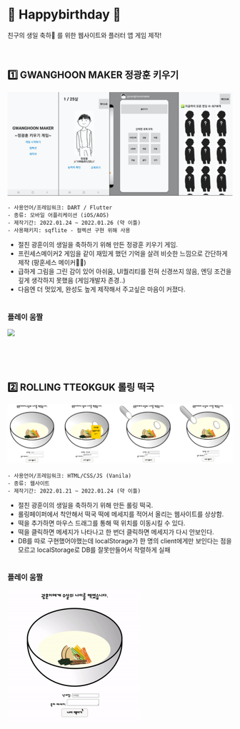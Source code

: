 # 🎂 Happybirthday 🎂
친구의 생일 축하🎉 를 위한 웹사이트와 플러터 앱 게임 제작! <br/><br/><br/>


## 1️⃣ GWANGHOON MAKER 정광훈 키우기
<img src = "https://github.com/ellynhan/happybirthday/blob/main/image/game.png?raw=true"/>

    - 사용언어/프레임워크: DART / Flutter
    - 종류: 모바일 어플리케이션 (iOS/AOS)
    - 제작기간: 2022.01.24 ~ 2022.01.26 (약 이틀)
    - 사용패키지: sqflite - 컬렉션 구현 위해 사용
- 절친 광훈이의 생일을 축하하기 위해 만든 정광훈 키우기 게임.
- 프린세스메이커2 게임을 같이 재밌게 했던 기억을 살려 비슷한 느낌으로 간단하게 제작 (팡훈세스 메이커🧚🤴)
- 급하게 그림을 그린 감이 있어 아쉬움, UI퀄리티를 전혀 신경쓰지 않음, 엔딩 조건을 깊게 생각하지 못했음 (게임개발자 존경..)
- 다음엔 더 멋있게, 완성도 높게 제작해서 주고싶은 마음이 커졌다.
 <br/><br/>
 
### 플레이 움짤
<img src = "https://github.com/ellynhan/happybirthday/blob/main/image/game_play.gif?raw=true" width="300"/>

 <br/><br/><br/>
## 2️⃣ ROLLING TTEOKGUK 롤링 떡국
<img src = "https://github.com/ellynhan/happybirthday/blob/main/image/tteokguk.png?raw=true"/>

    - 사용언어/프레임워크: HTML/CSS/JS (Vanila)
    - 종류: 웹사이트
    - 제작기간: 2022.01.21 ~ 2022.01.24 (약 이틀)
- 절친 광훈이의 생일을 축하하기 위해 만든 롤링 떡국.
- 롤링페이퍼에서 착안해서 떡국 떡에 메세지를 적어서 올리는 웹사이트를 상상함.
- 떡을 추가하면 마우스 드래그를 통해 떡 위치를 이동시킬 수 있다.
- 떡을 클릭하면 메세지가 나타나고 한 번더 클릭하면 메세지가 다시 안보인다.
- DB를 따로 구현했어야했는데 localStorage가 한 명의 client에게만 보인다는 점을 모르고 localStorage로 DB를 잘못만들어서 작렬하게 실패
 <br/><br/>
 
### 플레이 움짤
<img src = "https://github.com/ellynhan/happybirthday/blob/main/image/tteokguk_play.gif?raw=true" width="300"/>

